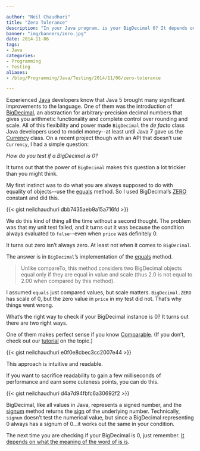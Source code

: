 ```yaml
---

author: "Neil Chaudhuri"
title: "Zero Tolerance"
description: "In your Java program, is your BigDecimal 0? It depends on what the meaning of the word of is is." 
banner: "img/banners/zero.jpg" 
date: 2014-11-06
tags:
- Java
categories: 
- Programming
- Testing
aliases:
- /blog/Programming/Java/Testing/2014/11/06/zero-tolerance

---
```


Experienced [Java](/tags/java) developers know that Java 5 brought many significant improvements to the language. 
One of them was the introduction of [BigDecimal](http://docs.oracle.com/javase/8/docs/api/java/math/BigDecimal.html), an 
abstraction for arbitrary-precision decimal numbers that gives you arithmetic functionality and complete control over 
rounding and scale. All of this flexibility and power made `BigDecimal` the *de facto* class Java developers used to model money--at 
least until Java 7 gave us the [Currency](http://docs.oracle.com/javase/8/docs/api/java/util/Currency.html) class. 
On a recent project though with an API that doesn’t use `Currency`, I had a simple question:

*How do you test if a BigDecimal is 0?*

It turns out that the power of `BigDecimal` makes this question a lot trickier than you might think.

My first instinct was to do what you are always supposed to do with equality of objects--use the 
[equals](http://docs.oracle.com/javase/8/docs/api/java/lang/Object.html#equals-java.lang.Object-) method. So I used 
BigDecimal’s [ZERO](http://docs.oracle.com/javase/8/docs/api/java/math/BigDecimal.html#ZERO) constant and did this.

{{< gist neilchaudhuri dbb7435aeb9a15a716fd >}}

We do this kind of thing all the time without a second thought. The problem was that my unit test failed, and it turns 
out it was because the condition always evaluated to `false`--even when `price` was definitely 0.

It turns out zero isn’t always zero. At least not when it comes to `BigDecimal`.

The answer is in `BigDecimal`’s implementation of the [equals](http://docs.oracle.com/javase/8/docs/api/java/math/BigDecimal.html#equals-java.lang.Object-)
method. 

<blockquote>
Unlike compareTo, this method considers two BigDecimal objects equal only if they are equal in value and scale (thus 2.0 is not equal to 2.00 when compared by this method).
</blockquote>

I assumed `equals` just compared values, but scale matters. `BigDecimal.ZERO` has scale of 0, but the zero value in `price` in my test did not. 
That’s why things went wrong.

What’s the right way to check if your BigDecimal instance is 0? It turns out there are two right ways. 

One of them makes perfect sense if you know [Comparable](http://docs.oracle.com/javase/8/docs/api/java/lang/Comparable.html). 
(If you don’t, check out our [tutorial](/tutorial/2013/10/27/comparison-shopping) on the topic.)

{{< gist neilchaudhuri e0f0e8cbec3cc2007e44 >}}

This approach is intuitive and readable.

If you want to sacrifice readability to gain a few milliseconds of performance and earn some cuteness points, you can do this.

{{< gist neilchaudhuri d4a7d94fbfc6a30692f2 >}}

BigDecimal, like all values in Java, represents a signed number, and the [signum](http://docs.oracle.com/javase/8/docs/api/java/math/BigDecimal.html#signum--) 
method returns the [sign](http://en.wikipedia.org/wiki/Sign_function) of the underlying number. Technically, `signum` doesn’t 
test the numerical value, but since a BigDecimal representing 0 always has a signum of 0...it works out the same in your condition.

The next time you are checking if your BigDecimal is 0, just remember. [It depends on what the meaning of the word of is is](https://www.youtube.com/watch?v=j4XT-l-_3y0).
